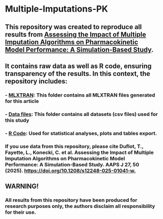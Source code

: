 # **Multiple-Imputations-PK**

## This repository was created to reproduce all results from [Assessing the Impact of Multiple Imputation Algorithms on Pharmacokinetic Model Performance: A Simulation-Based Study](https://doi.org/10.1208/s12248-025-01066-1). 
## It contains raw data as well as R code, ensuring transparency of the results. In this context, the repository includes:
  
###  - [MLXTRAN](https://github.com/ThomasDuflot/Multiple-Imputations-PK/tree/main/mlxtran): This folder contains all MLXTRAN files generated for this article

###  - [Data files](https://github.com/ThomasDuflot/Multiple-Imputations-PK/tree/main/csv%20files): This folder contains all datasets (csv files) used for this study
    
###  - [R Code](https://github.com/ThomasDuflot/Multiple-Imputations-PK/blob/main/Code%20for%20MI%20R1): Used for statistical analyses, plots and tables export.</h4>

### If you use data from this repository, please cite Duflot, T., Fayette, L., Konecki, C. et al. Assessing the Impact of Multiple Imputation Algorithms on Pharmacokinetic Model Performance: A Simulation-Based Study. AAPS J 27, 50 (2025). [https://doi.org/10.1208/s12248-025-01041-w. ](https://doi.org/10.1208/s12248-025-01066-1)

## **WARNING!**
### All results from this repository have been produced for research purposes only, the authors disclaim all responsibility for their use.
